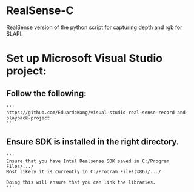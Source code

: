 # RealSense-C
RealSense version of the python script for capturing depth and rgb for SLAPI.

# Set up Microsoft Visual Studio project:

## Follow the following:
    '''
    https://github.com/EduardoWang/visual-studio-real-sense-record-and-playback-project
    '''
## Ensure SDK is installed in the right directory.
    '''
    Ensure that you have Intel Realsense SDK saved in C:/Program Files/.../
    Most likely it is currently in C:/Program Files(x86)/.../
    
    Doing this will ensure that you can link the libraries.
    '''

